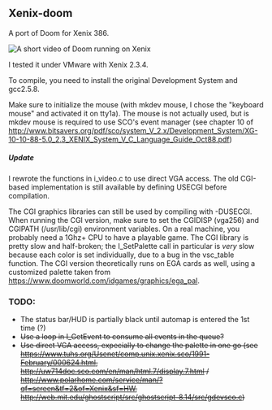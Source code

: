 ## Xenix-doom
A port of Doom for Xenix 386.

![A short video of Doom running on Xenix](Doom_on_Xenix.gif)

I tested it under VMware with Xenix 2.3.4.

To compile, you need to install the original Development System and gcc2.5.8.

Make sure to initialize the mouse (with mkdev mouse, I chose the "keyboard mouse" and activated it on tty1a). The mouse is not actually used, but is mkdev mouse is required to 
use SCO's event manager (see chapter 10 of http://www.bitsavers.org/pdf/sco/system_V_2.x/Development_System/XG-10-10-88-5.0_2.3_XENIX_System_V_C_Language_Guide_Oct88.pdf)


##### Update
I rewrote the functions in i_video.c to use direct VGA access. The old CGI-based implementation is still available by defining USECGI before compilation. 

The CGI graphics libraries can still be used by compiling with -DUSECGI.
When running the CGI version, make sure to set the CGIDISP (vga256) and CGIPATH (/usr/lib/cgi) environment variables. On a real machine, you probably need a 1Ghz+ CPU 
to have a playable game. The CGI library is pretty slow and half-broken; the I_SetPalette call in particular is *very* slow because each color is set individually, due to a bug in the vsc_table function.
The CGI version theoretically runs on EGA cards as well, using a customized palette
taken from https://www.doomworld.com/idgames/graphics/ega_pal.


### TODO: 
- The status bar/HUD is partially black until automap is entered the 1st time (?)
- ~~Use a loop in I_GetEvent to consume all events in the queue?~~
- ~~Use direct VGA access, expecially to change the palette in one go (see https://www.tuhs.org/Usenet/comp.unix.xenix.sco/1991-February/000624.html, http://uw714doc.sco.com/en/man/html.7/display.7.html / http://www.polarhome.com/service/man/?qf=screen&tf=2&of=Xenix&sf=HW, http://web.mit.edu/ghostscript/src/ghostscript-8.14/src/gdevsco.c)~~